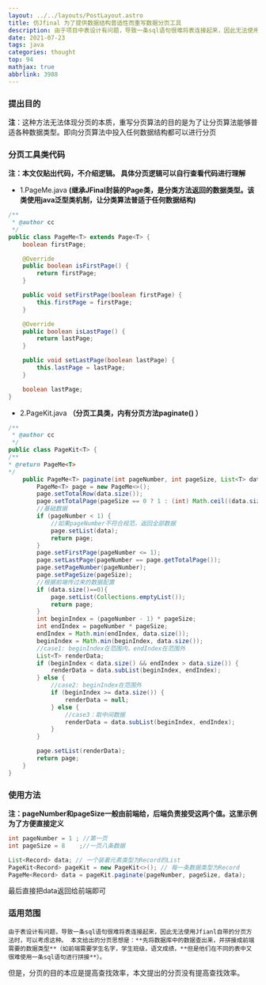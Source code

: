 ```yaml
---
layout: ../../layouts/PostLayout.astro
title: 仿Jfinal 为了提供数据结构普适性而重写数据分页工具
description: 由于项目中表设计有问题，导致一条sql语句很难将表连接起来，因此无法使用Jfianl自带的分页方法。为了提供数据结构普适性而重写数据分页工具，但该方法无法体现分页的本质，重写分页算法的目的是为了让分页算法能够适应各种数据类型。
date: 2021-07-23
tags: java
categories: thought
top: 94
mathjax: true
abbrlink: 3988
---
```


### 提出目的

**注**：这种方法无法体现分页的本质，重写分页算法的目的是为了让分页算法能够普适各种数据类型。即向分页算法中投入任何数据结构都可以进行分页

### 分页工具类代码

**注：本文仅贴出代码，不介绍逻辑。 具体分页逻辑可以自行查看代码进行理解**

- 1.PageMe.java **(继承JFinal封装的Page类，是分类方法返回的数据类型。该类使用java泛型类机制，让分类算法普适于任何数据结构)**

```java
/**
 * @author cc
 */
public class PageMe<T> extends Page<T> {
    boolean firstPage;

    @Override
    public boolean isFirstPage() {
        return firstPage;
    }

    public void setFirstPage(boolean firstPage) {
        this.firstPage = firstPage;
    }

    @Override
    public boolean isLastPage() {
        return lastPage;
    }

    public void setLastPage(boolean lastPage) {
        this.lastPage = lastPage;
    }

    boolean lastPage;
}
```

- 2.PageKit.java **（分页工具类，内有分页方法paginate() ）**

```java
/**
 * @author cc
 */
public class PageKit<T> {
/**
* @return PageMe<T>
*/
    public PageMe<T> paginate(int pageNumber, int pageSize, List<T> data) {
        PageMe<T> page = new PageMe<>();
        page.setTotalRow(data.size());
        page.setTotalPage(pageSize == 0 ? 1 : (int) Math.ceil((data.size() / pageSize)));
        //基础数据
        if (pageNumber < 1) {
            //如果pageNumber不符合规范，返回全部数据
            page.setList(data);
            return page;
        }
        page.setFirstPage(pageNumber <= 1);
        page.setLastPage(pageNumber == page.getTotalPage());
        page.setPageNumber(pageNumber);
        page.setPageSize(pageSize);
        //根据前端传过来的数据配置
        if (data.size()==0){
            page.setList(Collections.emptyList());
            return page;
        }
        int beginIndex = (pageNumber - 1) * pageSize;
        int endIndex = pageNumber * pageSize;
        endIndex = Math.min(endIndex, data.size());
        beginIndex = Math.min(beginIndex, data.size());
        //case1: beginIndex在范围内，endIndex在范围外
        List<T> renderData;
        if (beginIndex < data.size() && endIndex > data.size()) {
            renderData = data.subList(beginIndex, endIndex);
        } else {
            //case2: beginIndex在范围外
            if (beginIndex >= data.size()) {
                renderData = null;
            } else {
                //case3：取中间数据
                renderData = data.subList(beginIndex, endIndex);
            }
        }

        page.setList(renderData);
        return page;
    }
}
```

### 使用方法

**注：pageNumber和pageSize一般由前端给，后端负责接受这两个值。这里示例为了方便直接定义**

```java
int pageNumber = 1 ; //第一页
int pageSize = 8	;//一页八条数据

List<Record> data; // 一个装着元素类型为Record的List
PageKit<Record> pageKit = new PageKit<>(); // 每一条数据类型为Record
PageMe<Record> data = pageKit.paginate(pageNumber, pageSize, data);
```

最后直接把data返回给前端即可

### 适用范围

    由于表设计有问题，导致一条sql语句很难将表连接起来，因此无法使用Jfianl自带的分页方法时，可以考虑这种。 本文给出的分页思想是：**先将数据库中的数据查出来，并拼接成前端需要的数据类型**（如前端需要学生名字，学生班级，语文成绩，**但是他们在不同的表中又很难使用一条sql语句进行拼接**）。

但是，分页的目的本应是提高查找效率，本文提出的分页没有提高查找效率。
